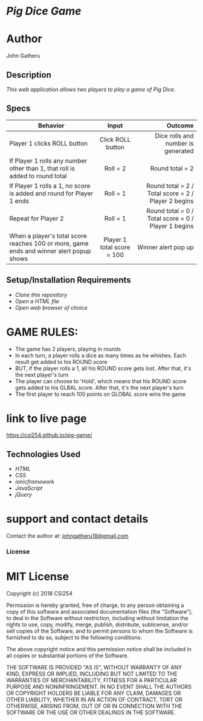 
# _Pig Dice Game_

# Author
John Gatheru

## Description

_This web application allows two players to play a game of Pig Dice._

## Specs
| Behavior        | Input           | Outcome  |
| ------------- |:-------------:| -----:|
| Player 1 clicks ROLL button | Click ROLL button | Dice rolls and number is generated |
| If Player 1 rolls any number other than 1, that roll is added to round total | Roll = 2 | Round total = 2 |
| If Player 1 rolls a 1, no score is added and round for Player 1 ends | Roll = 1 | Round total = 2 / Total score = 2 / Player 2 begins |
| Repeat for Player 2 | Roll = 1 | Round total = 0 / Total score = 0 / Player 1 begins |
| When a player's total score reaches 100 or more, game ends and winner alert popup shows | Player 1 total score = 100 | Winner alert pop up |


## Setup/Installation Requirements

* _Clone this repository_
* _Open a HTML file_
* _Open web browser of choice_


# GAME RULES:

- The game has 2 players, playing in rounds
- In each turn, a player rolls a dice as many times as he whishes. Each result get added to his ROUND score
- BUT, if the player rolls a 1, all his ROUND score gets lost. After that, it's the next player's turn
- The player can choose to 'Hold', which means that his ROUND score gets added to his GLBAL score. After that, it's the next player's turn
- The first player to reach 100 points on GLOBAL score wins the game


# link to live page
https://csi254.github.io/pig-game/


## Technologies Used

* _HTML_
* _CSS_
* _ionicframework_
* _JavaScript_ 
* _jQuery_

# support and contact details

Contact the author at: johngatheru18@gmail.com



### License
# MIT License

Copyright (c) 2018 CSi254

Permission is hereby granted, free of charge, to any person obtaining a copy
of this software and associated documentation files (the "Software"), to deal
in the Software without restriction, including without limitation the rights
to use, copy, modify, merge, publish, distribute, sublicense, and/or sell
copies of the Software, and to permit persons to whom the Software is
furnished to do so, subject to the following conditions:

The above copyright notice and this permission notice shall be included in all
copies or substantial portions of the Software.

THE SOFTWARE IS PROVIDED "AS IS", WITHOUT WARRANTY OF ANY KIND, EXPRESS OR
IMPLIED, INCLUDING BUT NOT LIMITED TO THE WARRANTIES OF MERCHANTABILITY,
FITNESS FOR A PARTICULAR PURPOSE AND NONINFRINGEMENT. IN NO EVENT SHALL THE
AUTHORS OR COPYRIGHT HOLDERS BE LIABLE FOR ANY CLAIM, DAMAGES OR OTHER
LIABILITY, WHETHER IN AN ACTION OF CONTRACT, TORT OR OTHERWISE, ARISING FROM,
OUT OF OR IN CONNECTION WITH THE SOFTWARE OR THE USE OR OTHER DEALINGS IN THE
SOFTWARE.

















